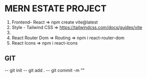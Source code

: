 # MERN ESTATE PROJECT
1. Frontend- React => npm create vite@latest
2. Style - Tailwind CSS => https://tailwindcss.com/docs/guides/vite
3. 
4. React Router Dom => Routing => npm i react-router-dom
5. React Icons => npm i react-icons



## GIT 
-- git init 
-- git add .
-- git commit -m ""